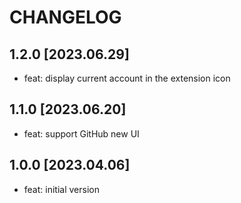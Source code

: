 # CHANGELOG

## 1.2.0 [2023.06.29]

- feat: display current account in the extension icon

## 1.1.0 [2023.06.20]

- feat: support GitHub new UI

## 1.0.0 [2023.04.06]

- feat: initial version
